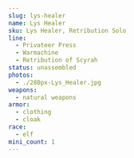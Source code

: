 ```yaml
---
slug: lys-healer
name: Lys Healer
sku: Lys Healer, Retribution Solo
line:
  - Privateer Press
  - Warmachine
  - Retribution of Scyrah
status: unassembled
photos:
  - ./280px-Lys_Healer.jpg
weapons:
  - natural weapons
armor:
  - clothing
  - cloak
race:
  - elf
mini_count: 1
---
```

